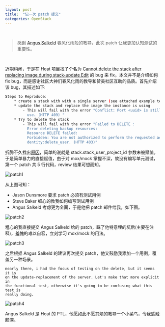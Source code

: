 ```yaml
---
layout: post
title:  "记一次 patch 提交"
categories: OpenStack
---
```


&nbsp;&nbsp;&nbsp;
 
> 感谢 [Angus Salkeld](https://launchpad.net/~asalkeld) 春风化雨般的教导，此次 patch 让我更加认知测试的重要性。

&nbsp;&nbsp;&nbsp;

近期稍闲，于是在 Heat 项目找了个名为 [Cannot delete the stack after replacing image during stack-update Edit](https://bugs.launchpad.net/heat/+bug/1356084) 的 bug 来 fix。本文并不是介绍如何 fix bug，而是感谢社区大神们春风化雨的教导和赞美社区互助的品质。首先介绍该 bug，其描述如下:

~~~ bash
Steps to Reproduce:
    * create a stack with with a single server (see attached example template)
    * update the stack and replace the image the instance is using
        - This will fail with the error "Conflict: Port <uuid> is still in
          use. (HTTP 409) "
    * Try to delete the stack
        - This will fail with the error "Failed to DELETE :
          Error deleting backup resources:
          Resource DELETE failed:
          Forbidden: You are not authorized to perform the requested action,
          dentity:delete_user. (HTTP 403)"
~~~

折腾不久找出[原因](https://bugs.launchpad.net/heat/+bug/1356084/comments/15)，简单的说就是 stack.stack\_user\_project\_id 参数未被赋值，于是简单暴力的直接赋值，由于对 mox/mock 掌握不深，故没有编写单元测试，第一个 patch 共 5 行代码，review 结果可想而知。

![patch1](http://7xp2eu.com1.z0.glb.clouddn.com/heat-patch-1.png)

从上图可知：

- Jason Dunsmore 要求 patch 必须有测试用例
- Steve Baker 细心的教我如何编写测试用例
- Angus Salkeld 考虑更为全面，于是他把 patch 邮件给我，如下图。

![patch2](http://7xp2eu.com1.z0.glb.clouddn.com/heat-patch-2.png)

粗心的我直接提交 Angus Salkeld 给的 patch，踩了他特意埋的坑后(主要在注释)，羞愧的难以自容，立刻学习 mox/mock 的用法。

![patch3](http://7xp2eu.com1.z0.glb.clouddn.com/heat-patch-3.png)

之后根据 Angus Salkeld 的建议再次提交 patch，他又鼓励我添加一个用例，覆盖另一种场景。

~~~
nearly there, i had the focus of testing on the delete, but it seems it is
on the update-replacement of the server. Let's make that more explicit in
the functional test, otherwise it's going to be confusing what this test is
really doing.
~~~

![patch4](http://7xp2eu.com1.z0.glb.clouddn.com/heat-patch-4.png)

Angus Salkeld 是 Heat 的 PTL，他愿如此不愿其烦的教导一个小菜鸟，令我感触颇深。